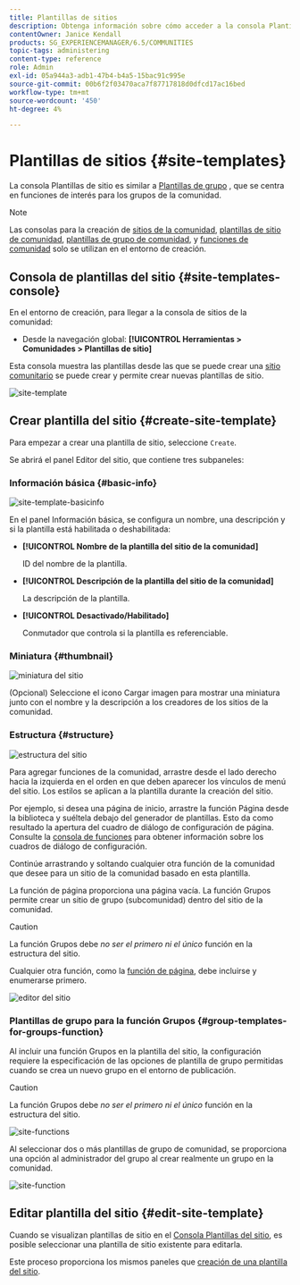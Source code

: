 ```yaml
---
title: Plantillas de sitios
description: Obtenga información sobre cómo acceder a la consola Plantillas de sitio para crear un sitio de la comunidad.
contentOwner: Janice Kendall
products: SG_EXPERIENCEMANAGER/6.5/COMMUNITIES
topic-tags: administering
content-type: reference
role: Admin
exl-id: 05a944a3-adb1-47b4-b4a5-15bac91c995e
source-git-commit: 00b6f2f03470aca7f87717818d0dfcd17ac16bed
workflow-type: tm+mt
source-wordcount: '450'
ht-degree: 4%

---
```


# Plantillas de sitios {#site-templates}

La consola Plantillas de sitio es similar a [Plantillas de grupo](tools-groups.md) , que se centra en funciones de interés para los grupos de la comunidad.

>[!NOTE]
>
>Las consolas para la creación de [sitios de la comunidad](sites-console.md), [plantillas de sitio de comunidad](sites.md), [plantillas de grupo de comunidad](tools-groups.md), y [funciones de comunidad](functions.md) solo se utilizan en el entorno de creación.

## Consola de plantillas del sitio {#site-templates-console}

En el entorno de creación, para llegar a la consola de sitios de la comunidad:

* Desde la navegación global: **[!UICONTROL Herramientas > Comunidades > Plantillas de sitio]**

Esta consola muestra las plantillas desde las que se puede crear una [sitio comunitario](sites-console.md) se puede crear y permite crear nuevas plantillas de sitio.

![site-template](assets/site-template.png)

## Crear plantilla del sitio {#create-site-template}

Para empezar a crear una plantilla de sitio, seleccione `Create`.

Se abrirá el panel Editor del sitio, que contiene tres subpaneles:

### Información básica {#basic-info}

![site-template-basicinfo](assets/site-template-basicinfo.png)

En el panel Información básica, se configura un nombre, una descripción y si la plantilla está habilitada o deshabilitada:

* **[!UICONTROL Nombre de la plantilla del sitio de la comunidad]**

  ID del nombre de la plantilla.

* **[!UICONTROL Descripción de la plantilla del sitio de la comunidad]**

  La descripción de la plantilla.

* **[!UICONTROL Desactivado/Habilitado]**

  Conmutador que controla si la plantilla es referenciable.

### Miniatura    {#thumbnail}

![miniatura del sitio](assets/site-thumbnail.png)

(Opcional) Seleccione el icono Cargar imagen para mostrar una miniatura junto con el nombre y la descripción a los creadores de los sitios de la comunidad.

### Estructura {#structure}

![estructura del sitio](assets/site-structure.png)

Para agregar funciones de la comunidad, arrastre desde el lado derecho hacia la izquierda en el orden en que deben aparecer los vínculos de menú del sitio. Los estilos se aplican a la plantilla durante la creación del sitio.

Por ejemplo, si desea una página de inicio, arrastre la función Página desde la biblioteca y suéltela debajo del generador de plantillas. Esto da como resultado la apertura del cuadro de diálogo de configuración de página. Consulte la [consola de funciones](functions.md) para obtener información sobre los cuadros de diálogo de configuración.

Continúe arrastrando y soltando cualquier otra función de la comunidad que desee para un sitio de la comunidad basado en esta plantilla.

La función de página proporciona una página vacía. La función Grupos permite crear un sitio de grupo (subcomunidad) dentro del sitio de la comunidad.

>[!CAUTION]
>
>La función Grupos debe *no ser el primero ni el único* función en la estructura del sitio.
>
>Cualquier otra función, como la [función de página](functions.md#page-function), debe incluirse y enumerarse primero.

![editor del sitio](assets/site-editor.png)

### Plantillas de grupo para la función Grupos {#group-templates-for-groups-function}

Al incluir una función Grupos en la plantilla del sitio, la configuración requiere la especificación de las opciones de plantilla de grupo permitidas cuando se crea un nuevo grupo en el entorno de publicación.

>[!CAUTION]
>
>La función Grupos debe *no ser el primero ni el único* función en la estructura del sitio.

![site-functions](assets/site-functions.png)

Al seleccionar dos o más plantillas de grupo de comunidad, se proporciona una opción al administrador del grupo al crear realmente un grupo en la comunidad.

![site-function](assets/site-functions1.png)

## Editar plantilla del sitio {#edit-site-template}

Cuando se visualizan plantillas de sitio en el [Consola Plantillas del sitio](#site-templates-console), es posible seleccionar una plantilla de sitio existente para editarla.

Este proceso proporciona los mismos paneles que [creación de una plantilla del sitio](#create-site-template).
